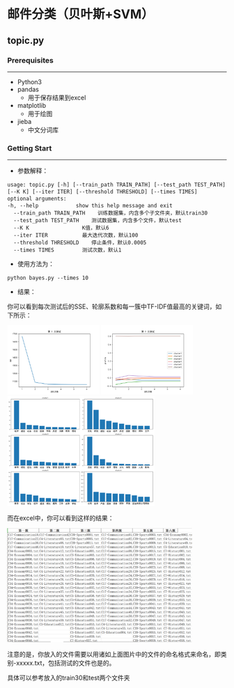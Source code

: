 # 邮件分类（贝叶斯+SVM）

## topic.py

### Prerequisites

---

- Python3
- pandas
  - 用于保存结果到excel
- matplotlib
  - 用于绘图
- jieba
  - 中文分词库

### Getting Start

---

- 参数解释：

```
usage: topic.py [-h] [--train_path TRAIN_PATH] [--test_path TEST_PATH] [--K K] [--iter ITER] [--threshold THRESHOLD] [--times TIMES]
optional arguments:                                                                     -h, --help            show this help message and exit
  --train_path TRAIN_PATH    训练数据集，内含多个子文件夹，默认train30
  --test_path TEST_PATH    测试数据集，内含多个文件，默认test
  --K K                 K值，默认6
  --iter ITER           最大迭代次数，默认100
  --threshold THRESHOLD    停止条件，默认0.0005
  --times TIMES         测试次数，默认1
```

- 使用方法为：

```
python bayes.py --times 10
```

- 结果：

你可以看到每次测试后的SSE、轮廓系数和每一簇中TF-IDF值最高的关键词，如下所示：

<img src="README.assets/1_SSE.png" alt="1_SSE" style="zoom:33%;" />

<img src="README.assets/1_profile.png" alt="1_profile" style="zoom:33%;" />

<img src="README.assets/1_test.png" alt="1_test" style="zoom:33%;" />

而在excel中，你可以看到这样的结果：

<img src="README.assets/1586404372234.png" alt="1586404372234" style="zoom:50%;" />

注意的是，你放入的文件需要以用诸如上面图片中的文件的命名格式来命名，即类别-xxxxx.txt，包括测试的文件也是的。

具体可以参考放入的train30和test两个文件夹